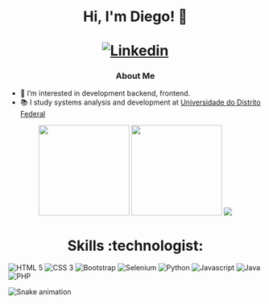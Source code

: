 <h1 align="center">
    <br>
    Hi, I'm Diego! 👋<br><br>
    <a href="https://www.linkedin.com/in/diego-mendes-dev/">
        <img alt="Linkedin" src="https://img.shields.io/badge/-LinkedIn-0077B5?style=flat-square&logo=linkedin&logoColor=white&style=flat">
    </a>
</h1>

<h3 align="center">About Me</h3>

- 👀 I’m interested in development backend, frontend.
- :books: I study systems analysis and development at [Universidade do Distrito Federal](https://www.udf.edu.br/)

<div align="center">
    <a href="https://github.com/DiegoAdrianoMendes"></a>
    <img height="180em" src="https://github-readme-stats.vercel.app/api?username=DiegoAdrianoMendes&show_icons=true&theme=dracula&count_private=true">
    <img height="180em" src="https://github-readme-stats.vercel.app/api/top-langs/?username=DiegoAdrianoMendes&layout=compact&theme=dracula">
    <img src="https://github-readme-stats.vercel.app/api/wakatime?username=DiegoMendes&theme=dracula">
</div>

##

<h1 align="center">Skills :technologist:</h1>
<p>
    <img src="https://img.shields.io/badge/HTML5-E34F26?style=flat&logo=html5&logoColor=white" alt="HTML 5">
    <img src="https://img.shields.io/badge/CSS3-1572B6?style=flat&logo=css3&logoColor=white" alt="CSS 3">
    <img src="https://img.shields.io/badge/Bootstrap-563D7C?style=flat&logo=bootstrap&logoColor=white" alt="Bootstrap">
    <img src="https://img.shields.io/badge/-Selenium-00AE00?style=flat&logo=selenium&logoColor=white" alt="Selenium">
    <img src="https://img.shields.io/badge/-Python-00264E?style=flat&logo=python&logoColor=F7C400" alt="Python">
    <img src="https://img.shields.io/badge/JavaScript-323330?style=flat&logo=javascript&logoColor=F7DF1E" alt="Javascript">
    <img src="https://img.shields.io/badge/-Java-E51F24?style=flat&logo=java&logoColor=white" alt="Java">
    <img src="https://img.shields.io/badge/PHP-777BB4?style=flat&logo=php&logoColor=white" alt="PHP">
</p>

![Snake animation](https://github.com/DiegoAdrianoMendes/blob/output/github-contribution-grid-snake.svg)
